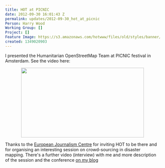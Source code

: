 ```yaml
---
title: HOT at PICNIC
date: 2012-09-30 16:01:43 Z
permalink: updates/2012-09-30_hot_at_picnic
Person: Harry Wood
Working Group: []
Project: []
Feature Image: https://s3.amazonaws.com/hotwww/files/old/styles/banner/public/HOT-PICNIC-presentation.jpg
created: 1349020903
---
```


<p>I presented the Humanitarian OpenStreetMap Team at PICNIC festival in Amsterdam. See the video here:</p><center><a href="https://vimeo.com/49951763"><img src="https://s3.amazonaws.com/hotwww/files/old/HOT-PICNIC-presentation_0.jpg" alt="" height="227" width="400"></a></center><p>Thanks to the <a href="http://www.ejc.nl">European Journalism Centre</a> for inviting HOT to be there and for organising an interesting session on crowd-sourcing in disaster mapping. There's a further video (interview) with me and more description of the session and the conference <a href="http://www.harrywood.co.uk/blog/2012/09/28/hot-at-picnic/">on my blog</a></p>

